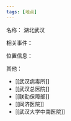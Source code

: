 ```yaml
---
tags: [地点]
---
```


名称：
湖北武汉

相关事件：

位置信息：

其他：
- [[武汉病毒所]]
- [[武汉总医院]]
- [[联勤保障部]]
- [[同济医院]]
- [[武汉大学中南医院]]
